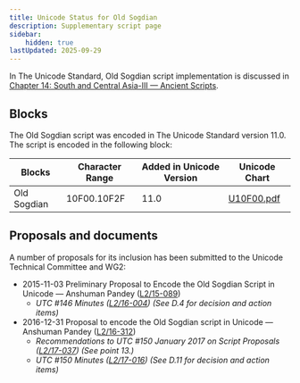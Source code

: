 ```yaml
---
title: Unicode Status for Old Sogdian
description: Supplementary script page
sidebar:
    hidden: true
lastUpdated: 2025-09-29
---
```


In The Unicode Standard, Old Sogdian script implementation is discussed in [Chapter 14: South and Central Asia-III — Ancient Scripts](https://www.unicode.org/versions/latest/core-spec/chapter-14/#G49463).

## Blocks

The Old Sogdian script was encoded in The Unicode Standard version 11.0. The script is encoded in the following block:

| Blocks | Character Range | Added in Unicode Version | Unicode Chart |
| ------ | --------------- | ------------------------ | ------------- |
| Old Sogdian | 10F00.10F2F | 11.0 | [U10F00.pdf](http://www.unicode.org/charts/PDF/U10F00.pdf) |

## Proposals and documents

A number of proposals for its inclusion has been submitted to the Unicode Technical Committee and WG2:
- 2015-11-03 Preliminary Proposal to Encode the Old Sogdian Script in Unicode — Anshuman Pandey ([L2/15-089](http://www.unicode.org/cgi-bin/GetMatchingDocs.pl?L2/15-089))
  - _UTC #146 Minutes ([L2/16-004](http://www.unicode.org/cgi-bin/GetMatchingDocs.pl?L2/16-004)) (See D.4 for decision and action items)_
- 2016-12-31 Proposal to encode the Old Sogdian script in Unicode — Anshuman Pandey ([L2/16-312](http://www.unicode.org/cgi-bin/GetMatchingDocs.pl?L2/16-312))
  - _Recommendations to UTC #150 January 2017 on Script Proposals ([L2/17-037](http://www.unicode.org/L2/L2017/17037-script-ad-hoc.pdf)) (See point 13.)_
  - _UTC #150 Minutes ([L2/17-016](http://www.unicode.org/L2/L2017/17016.htm)) (See D.11 for decision and action items)_

